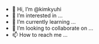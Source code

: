 - 👋 Hi, I’m @kimkyuhi
- 👀 I’m interested in ...
- 🌱 I’m currently learning ...
- 💞️ I’m looking to collaborate on ...
- 📫 How to reach me ...

<!---
kimkyuhi/kimkyuhi is a ✨ special ✨ repository because its `README.md` (this file) appears on your GitHub profile.
You can click the Preview link to take a look at your changes.
--->
